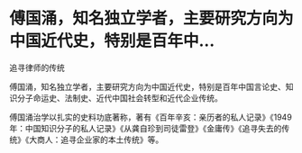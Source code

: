 # 傅国涌，知名独立学者，主要研究方向为中国近代史，特别是百年中...

追寻律师的传统

傅国涌，知名独立学者，主要研究方向为中国近代史，特别是百年中国言论史、知识分子命运史、法制史、近代中国社会转型和近代企业传统。

傅国涌治学以扎实的史料功底著称，著有《百年辛亥：亲历者的私人记录》《1949年：中国知识分子的私人记录》《从龚自珍到司徒雷登》《金庸传》《追寻失去的传统》《大商人：追寻企业家的本土传统》等。